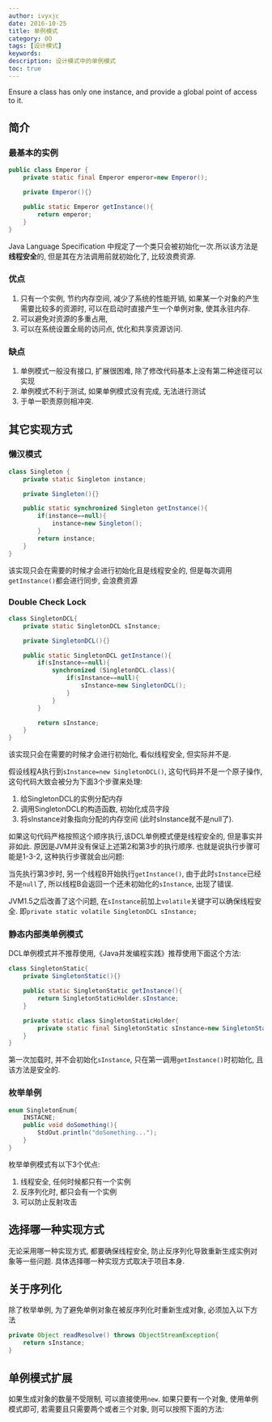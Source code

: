 ```yaml
---
author: ivyxjc
date: 2016-10-25
title: 单例模式
category: OO
tags: [设计模式]
keywords:
description: 设计模式中的单例模式
toc: true
---
```


Ensure a class has only one instance, and provide a global point of access to it.


## 简介

### 最基本的实例

```java
public class Emperor {
    private static final Emperor emperor=new Emperor();

    private Emperor(){}

    public static Emperor getInstance(){
        return emperor;
    }
}
```

Java Language Specification 中规定了一个类只会被初始化一次.所以该方法是**线程安全**的, 但是其在方法调用前就初始化了, 比较浪费资源.

### 优点

1. 只有一个实例, 节约内存空间, 减少了系统的性能开销, 如果某一个对象的产生需要比较多的资源时, 可以在启动时直接产生一个单例对象, 使其永驻内存.
2. 可以避免对资源的多重占用,
3. 可以在系统设置全局的访问点, 优化和共享资源访问.

### 缺点

1. 单例模式一般没有接口, 扩展很困难, 除了修改代码基本上没有第二种途径可以实现
2. 单例模式不利于测试, 如果单例模式没有完成, 无法进行测试
3. 于单一职责原则相冲突.

## 其它实现方式

### 懒汉模式

```java
class Singleton {
    private static Singleton instance;

    private Singleton(){}

    public static synchronized Singleton getInstance(){
        if(instance==null){
            instance=new Singleton();
        }
        return instance;
    }
}
```

该实现只会在需要的时候才会进行初始化且是线程安全的, 但是每次调用`getInstance()`都会进行同步, 会浪费资源

### Double Check Lock

```java
class SingletonDCL{
    private static SingletonDCL sInstance;

    private SingletonDCL(){}

    public static SingletonDCL getInstance(){
        if(sInstance==null){
            synchronized (SingletonDCL.class){
                if(sInstance==null){
                    sInstance=new SingletonDCL();
                }
            }
        }

        return sInstance;
    }
}
```
该实现只会在需要的时候才会进行初始化, 看似线程安全, 但实际并不是.

假设线程A执行到`sInstance=new SingletonDCL()`, 这句代码并不是一个原子操作, 这句代码大致会被分为下面3个步骤来处理:
1. 给SingletonDCL的实例分配内存
2. 调用SingletonDCL的构造函数, 初始化成员字段
3. 将sInstance对象指向分配的内存空间 (此时sInstance就不是null了).

如果这句代码严格按照这个顺序执行,该DCL单例模式便是线程安全的, 但是事实并非如此. 原因是JVM并没有保证上述第2和第3步的执行顺序.
也就是说执行步骤可能是1-3-2, 这种执行步骤就会出问题:


当先执行第3步时, 另一个线程B开始执行`getInstance()`, 由于此时`sInstance`已经不是`null`了, 所以线程B会返回一个还未初始化的`sInstance`, 出现了错误.

JVM1.5之后改善了这个问题, 在`sInstance`前加上`volatile`关键字可以确保线程安全.
即`private static volatile SingletonDCL sInstance;`

### 静态内部类单例模式

DCL单例模式并不推荐使用,《Java并发编程实践》推荐使用下面这个方法:

```java
class SingletonStatic{
    private SingletonStatic(){}

    public static SingletonStatic getInstance(){
        return SingletonStaticHolder.sInstance;
    }

    private static class SingletonStaticHolder{
        private static final SingletonStatic sInstance=new SingletonStatic();
    }
}
```

第一次加载时, 并不会初始化`sInstance`, 只在第一调用`getInstance()`时初始化, 且该方法是安全的.

### 枚举单例

```java
enum SingletonEnum{
    INSTACNE;
    public void doSomething(){
        StdOut.println("doSomething...");
    }
}
```

枚举单例模式有以下3个优点:
1. 线程安全, 任何时候都只有一个实例
2. 反序列化时, 都只会有一个实例
3. 可以防止反射攻击


## 选择哪一种实现方式

无论采用哪一种实现方式, 都要确保线程安全, 防止反序列化导致重新生成实例对象等一些问题. 具体选择哪一种实现方式取决于项目本身.

## 关于序列化

除了枚举单例, 为了避免单例对象在被反序列化时重新生成对象, 必须加入以下方法

```java
private Object readResolve() throws ObjectStreamException{
    return sInstance;
}
```

## 单例模式扩展

如果生成对象的数量不受限制, 可以直接使用`new`. 如果只要有一个对象, 使用单例模式即可, 若需要且只需要两个或者三个对象, 则可以按照下面的方法:
